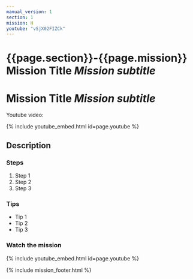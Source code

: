 ```yaml
---
manual_version: 1
section: 1
mission: H
youtube: "vSjX02FIZCk"
---
```


# {{page.section}}-{{page.mission}} Mission Title *Mission subtitle* 

# Mission Title *Mission subtitle*

Youtube video: 

{% include youtube_embed.html id=page.youtube %}

## Description

### Steps

1. Step 1
2. Step 2
3. Step 3

### Tips

* Tip 1
* Tip 2
* Tip 3

### Watch the mission

{% include youtube_embed.html id=page.youtube %}

<!-- includes feedback and link to the index -->
{% include mission_footer.html %}